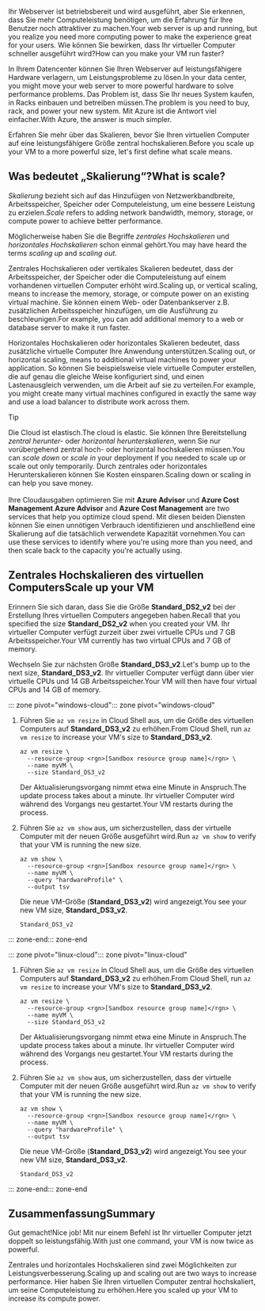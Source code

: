 <span data-ttu-id="e2e47-101">Ihr Webserver ist betriebsbereit und wird ausgeführt, aber Sie erkennen, dass Sie mehr Computeleistung benötigen, um die Erfahrung für Ihre Benutzer noch attraktiver zu machen.</span><span class="sxs-lookup"><span data-stu-id="e2e47-101">Your web server is up and running, but you realize you need more computing power to make the experience great for your users.</span></span> <span data-ttu-id="e2e47-102">Wie können Sie bewirken, dass Ihr virtueller Computer schneller ausgeführt wird?</span><span class="sxs-lookup"><span data-stu-id="e2e47-102">How can you make your VM run faster?</span></span>

<span data-ttu-id="e2e47-103">In Ihrem Datencenter können Sie Ihren Webserver auf leistungsfähigere Hardware verlagern, um Leistungsprobleme zu lösen.</span><span class="sxs-lookup"><span data-stu-id="e2e47-103">In your data center, you might move your web server to more powerful hardware to solve performance problems.</span></span> <span data-ttu-id="e2e47-104">Das Problem ist, dass Sie Ihr neues System kaufen, in Racks einbauen und betreiben müssen.</span><span class="sxs-lookup"><span data-stu-id="e2e47-104">The problem is you need to buy, rack, and power your new system.</span></span> <span data-ttu-id="e2e47-105">Mit Azure ist die Antwort viel einfacher.</span><span class="sxs-lookup"><span data-stu-id="e2e47-105">With Azure, the answer is much simpler.</span></span>

<span data-ttu-id="e2e47-106">Erfahren Sie mehr über das Skalieren, bevor Sie Ihren virtuellen Computer auf eine leistungsfähigere Größe zentral hochskalieren.</span><span class="sxs-lookup"><span data-stu-id="e2e47-106">Before you scale up your VM to a more powerful size, let's first define what scale means.</span></span>

## <a name="what-is-scale"></a><span data-ttu-id="e2e47-107">Was bedeutet „Skalierung“?</span><span class="sxs-lookup"><span data-stu-id="e2e47-107">What is scale?</span></span>

<span data-ttu-id="e2e47-108">_Skalierung_ bezieht sich auf das Hinzufügen von Netzwerkbandbreite, Arbeitsspeicher, Speicher oder Computeleistung, um eine bessere Leistung zu erzielen.</span><span class="sxs-lookup"><span data-stu-id="e2e47-108">_Scale_ refers to adding network bandwidth, memory, storage, or compute power to achieve better performance.</span></span>  

<span data-ttu-id="e2e47-109">Möglicherweise haben Sie die Begriffe _zentrales Hochskalieren_ und _horizontales Hochskalieren_ schon einmal gehört.</span><span class="sxs-lookup"><span data-stu-id="e2e47-109">You may have heard the terms _scaling up_ and _scaling out_.</span></span>

<span data-ttu-id="e2e47-110">Zentrales Hochskalieren oder vertikales Skalieren bedeutet, dass der Arbeitsspeicher, der Speicher oder die Computeleistung auf einem vorhandenen virtuellen Computer erhöht wird.</span><span class="sxs-lookup"><span data-stu-id="e2e47-110">Scaling up, or vertical scaling, means to increase the memory, storage, or compute power on an existing virtual machine.</span></span> <span data-ttu-id="e2e47-111">Sie können einem Web- oder Datenbankserver z.B. zusätzlichen Arbeitsspeicher hinzufügen, um die Ausführung zu beschleunigen.</span><span class="sxs-lookup"><span data-stu-id="e2e47-111">For example, you can add additional memory to a web or database server to make it run faster.</span></span>

<span data-ttu-id="e2e47-112">Horizontales Hochskalieren oder horizontales Skalieren bedeutet, dass zusätzliche virtuelle Computer Ihre Anwendung unterstützen.</span><span class="sxs-lookup"><span data-stu-id="e2e47-112">Scaling out, or horizontal scaling, means to additional virtual machines to power your application.</span></span> <span data-ttu-id="e2e47-113">So können Sie beispielsweise viele virtuelle Computer erstellen, die auf genau die gleiche Weise konfiguriert sind, und einen Lastenausgleich verwenden, um die Arbeit auf sie zu verteilen.</span><span class="sxs-lookup"><span data-stu-id="e2e47-113">For example, you might create many virtual machines configured in exactly the same way and use a load balancer to distribute work across them.</span></span>

> [!TIP]
> <span data-ttu-id="e2e47-114">Die Cloud ist elastisch.</span><span class="sxs-lookup"><span data-stu-id="e2e47-114">The cloud is elastic.</span></span> <span data-ttu-id="e2e47-115">Sie können Ihre Bereitstellung _zentral herunter-_ oder _horizontal herunterskalieren_, wenn Sie nur vorübergehend zentral hoch- oder horizontal hochskalieren müssen.</span><span class="sxs-lookup"><span data-stu-id="e2e47-115">You can _scale down_ or _scale in_ your deployment if you needed to scale up or scale out only temporarily.</span></span> <span data-ttu-id="e2e47-116">Durch zentrales oder horizontales Herunterskalieren können Sie Kosten einsparen.</span><span class="sxs-lookup"><span data-stu-id="e2e47-116">Scaling down or scaling in can help you save money.</span></span><br><br><span data-ttu-id="e2e47-117">Ihre Cloudausgaben optimieren Sie mit **Azure Advisor** und **Azure Cost Management**.</span><span class="sxs-lookup"><span data-stu-id="e2e47-117">**Azure Advisor** and **Azure Cost Management** are two services that help you optimize cloud spend.</span></span> <span data-ttu-id="e2e47-118">Mit diesen beiden Diensten können Sie einen unnötigen Verbrauch identifizieren und anschließend eine Skalierung auf die tatsächlich verwendete Kapazität vornehmen.</span><span class="sxs-lookup"><span data-stu-id="e2e47-118">You can use these services to identify where you're using more than you need, and then scale back to the capacity you're actually using.</span></span>

## <a name="scale-up-your-vm"></a><span data-ttu-id="e2e47-119">Zentrales Hochskalieren des virtuellen Computers</span><span class="sxs-lookup"><span data-stu-id="e2e47-119">Scale up your VM</span></span>

<span data-ttu-id="e2e47-120">Erinnern Sie sich daran, dass Sie die Größe **Standard_DS2_v2** bei der Erstellung Ihres virtuellen Computers angegeben haben.</span><span class="sxs-lookup"><span data-stu-id="e2e47-120">Recall that you specified the size **Standard_DS2_v2** when you created your VM.</span></span> <span data-ttu-id="e2e47-121">Ihr virtueller Computer verfügt zurzeit über zwei virtuelle CPUs und 7 GB Arbeitsspeicher.</span><span class="sxs-lookup"><span data-stu-id="e2e47-121">Your VM currently has two virtual CPUs and 7 GB of memory.</span></span>

<span data-ttu-id="e2e47-122">Wechseln Sie zur nächsten Größe **Standard_DS3_v2**.</span><span class="sxs-lookup"><span data-stu-id="e2e47-122">Let's bump up to the next size, **Standard_DS3_v2**.</span></span> <span data-ttu-id="e2e47-123">Ihr virtueller Computer verfügt dann über vier virtuelle CPUs und 14 GB Arbeitsspeicher.</span><span class="sxs-lookup"><span data-stu-id="e2e47-123">Your VM will then have four virtual CPUs and 14 GB of memory.</span></span>

<span data-ttu-id="e2e47-124">::: zone pivot="windows-cloud"</span><span class="sxs-lookup"><span data-stu-id="e2e47-124">::: zone pivot="windows-cloud"</span></span>

1. <span data-ttu-id="e2e47-125">Führen Sie `az vm resize` in Cloud Shell aus, um die Größe des virtuellen Computers auf **Standard_DS3_v2** zu erhöhen.</span><span class="sxs-lookup"><span data-stu-id="e2e47-125">From Cloud Shell, run `az vm resize` to increase your VM's size to **Standard_DS3_v2**.</span></span>

    ```azurecli
    az vm resize \
      --resource-group <rgn>[Sandbox resource group name]</rgn> \
      --name myVM \
      --size Standard_DS3_v2
    ```
    <span data-ttu-id="e2e47-126">Der Aktualisierungsvorgang nimmt etwa eine Minute in Anspruch.</span><span class="sxs-lookup"><span data-stu-id="e2e47-126">The update process takes about a minute.</span></span> <span data-ttu-id="e2e47-127">Ihr virtueller Computer wird während des Vorgangs neu gestartet.</span><span class="sxs-lookup"><span data-stu-id="e2e47-127">Your VM restarts during the process.</span></span>

1. <span data-ttu-id="e2e47-128">Führen Sie `az vm show` aus, um sicherzustellen, dass der virtuelle Computer mit der neuen Größe ausgeführt wird.</span><span class="sxs-lookup"><span data-stu-id="e2e47-128">Run `az vm show` to verify that your VM is running the new size.</span></span>

    ```azurecli
    az vm show \
      --resource-group <rgn>[Sandbox resource group name]</rgn> \
      --name myVM \
      --query "hardwareProfile" \
      --output tsv
    ```
    <span data-ttu-id="e2e47-129">Die neue VM-Größe (**Standard_DS3_v2**) wird angezeigt.</span><span class="sxs-lookup"><span data-stu-id="e2e47-129">You see your new VM size, **Standard_DS3_v2**.</span></span>
    ```output
    Standard_DS3_v2
    ```

<span data-ttu-id="e2e47-130">::: zone-end</span><span class="sxs-lookup"><span data-stu-id="e2e47-130">::: zone-end</span></span>

<span data-ttu-id="e2e47-131">::: zone pivot="linux-cloud"</span><span class="sxs-lookup"><span data-stu-id="e2e47-131">::: zone pivot="linux-cloud"</span></span>

1. <span data-ttu-id="e2e47-132">Führen Sie `az vm resize` in Cloud Shell aus, um die Größe des virtuellen Computers auf **Standard_DS3_v2** zu erhöhen.</span><span class="sxs-lookup"><span data-stu-id="e2e47-132">From Cloud Shell, run `az vm resize` to increase your VM's size to **Standard_DS3_v2**.</span></span>

    ```azurecli
    az vm resize \
      --resource-group <rgn>[Sandbox resource group name]</rgn> \
      --name myVM \
      --size Standard_DS3_v2
    ```
    <span data-ttu-id="e2e47-133">Der Aktualisierungsvorgang nimmt etwa eine Minute in Anspruch.</span><span class="sxs-lookup"><span data-stu-id="e2e47-133">The update process takes about a minute.</span></span> <span data-ttu-id="e2e47-134">Ihr virtueller Computer wird während des Vorgangs neu gestartet.</span><span class="sxs-lookup"><span data-stu-id="e2e47-134">Your VM restarts during the process.</span></span>

1. <span data-ttu-id="e2e47-135">Führen Sie `az vm show` aus, um sicherzustellen, dass der virtuelle Computer mit der neuen Größe ausgeführt wird.</span><span class="sxs-lookup"><span data-stu-id="e2e47-135">Run `az vm show` to verify that your VM is running the new size.</span></span>

    ```azurecli
    az vm show \
      --resource-group <rgn>[Sandbox resource group name]</rgn> \
      --name myVM \
      --query "hardwareProfile" \
      --output tsv
    ```
    <span data-ttu-id="e2e47-136">Die neue VM-Größe (**Standard_DS3_v2**) wird angezeigt.</span><span class="sxs-lookup"><span data-stu-id="e2e47-136">You see your new VM size, **Standard_DS3_v2**.</span></span>
    ```output
    Standard_DS3_v2
    ```

<span data-ttu-id="e2e47-137">::: zone-end</span><span class="sxs-lookup"><span data-stu-id="e2e47-137">::: zone-end</span></span>

## <a name="summary"></a><span data-ttu-id="e2e47-138">Zusammenfassung</span><span class="sxs-lookup"><span data-stu-id="e2e47-138">Summary</span></span>

<span data-ttu-id="e2e47-139">Gut gemacht!</span><span class="sxs-lookup"><span data-stu-id="e2e47-139">Nice job!</span></span> <span data-ttu-id="e2e47-140">Mit nur einem Befehl ist Ihr virtueller Computer jetzt doppelt so leistungsfähig.</span><span class="sxs-lookup"><span data-stu-id="e2e47-140">With just one command, your VM is now twice as powerful.</span></span>

<span data-ttu-id="e2e47-141">Zentrales und horizontales Hochskalieren sind zwei Möglichkeiten zur Leistungsverbesserung.</span><span class="sxs-lookup"><span data-stu-id="e2e47-141">Scaling up and scaling out are two ways to increase performance.</span></span> <span data-ttu-id="e2e47-142">Hier haben Sie Ihren virtuellen Computer zentral hochskaliert, um seine Computeleistung zu erhöhen.</span><span class="sxs-lookup"><span data-stu-id="e2e47-142">Here you scaled up your VM to increase its compute power.</span></span>
